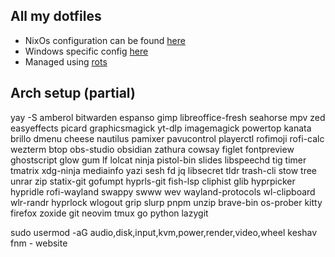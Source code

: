 ## All my dotfiles

- NixOs configuration can be found [here](linux/nix)
- Windows specific config [here](windows/)
- Managed using [rots](https://github.com/volllly/rotz)

## Arch setup (partial)

yay -S amberol bitwarden espanso gimp libreoffice-fresh seahorse mpv zed easyeffects picard graphicsmagick yt-dlp imagemagick powertop kanata brillo dmenu cheese nautilus pamixer pavucontrol playerctl rofimoji rofi-calc wezterm btop obs-studio obsidian zathura cowsay figlet fontpreview ghostscript glow gum lf lolcat ninja pistol-bin slides libspeechd tig timer tmatrix xdg-ninja mediainfo yazi sesh fd jq libsecret tldr trash-cli stow tree unrar zip statix-git gofumpt hyprls-git fish-lsp
cliphist glib hyprpicker hypridle rofi-wayland swappy swww wev wayland-protocols wl-clipboard wlr-randr
hyprlock wlogout grip slurp
pnpm unzip brave-bin os-prober kitty firefox zoxide git neovim tmux go python lazygit

sudo usermod -aG audio,disk,input,kvm,power,render,video,wheel keshav
fnm - website
